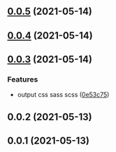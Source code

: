 ## [0.0.5](https://github.com/tyankatsu0105/formreset.css/compare/v0.0.4...v0.0.5) (2021-05-14)



## [0.0.4](https://github.com/tyankatsu0105/formreset.css/compare/v0.0.3...v0.0.4) (2021-05-14)



## [0.0.3](https://github.com/tyankatsu0105/formreset.css/compare/v0.0.2...v0.0.3) (2021-05-14)


### Features

* output css sass scss ([0e53c75](https://github.com/tyankatsu0105/formreset.css/commit/0e53c75cbfb09b71c9b3f3af14d6ee01105f1d6e))



## 0.0.2 (2021-05-13)



## 0.0.1 (2021-05-13)



